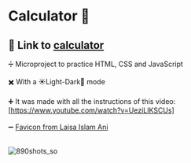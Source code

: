 # Calculator 🟰 
## 🔗 Link to [calculator](https://inspiring-sopapillas-fc7087.netlify.app)

➗ Microproject to practice HTML, CSS and JavaScript <br> <br>
✖️ With a ☀️Light-Dark🌙 mode <br> <br>
➕ It was made with all the instructions of this video: [https://www.youtube.com/watch?v=UeziLIKSCUs] <br> <br>
➖  <a href="https://www.freepik.es/icono/igual_9210967#fromView=search&page=1&position=7&uuid=55e4e393-c6bb-4d07-88ca-843254f35af0">Favicon from Laisa Islam Ani</a><br> <br>


<div display="center">
  
  ![890shots_so](https://github.com/Garbolin/Calculator/assets/134524103/d8361032-6a6e-443d-a9f2-5de9fcc4cf93)
</div>

